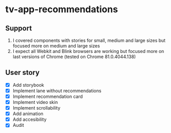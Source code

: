 # tv-app-recommendations

## Support

1. I covered components with stories for small, medium and large sizes but focused more on medium and large sizes
2. I expect all Webkit and Blink browsers are working but focused more on last versions of Chrome (tested on Chrome 81.0.4044.138)

## User story

- [x] Add storybook
- [x] Implement lane without recommendations
- [x] Implement recommendation card
- [x] Implement video skin
- [x] Implement scrollability
- [x] Add animation
- [x] Add accesibility
- [x] Audit
